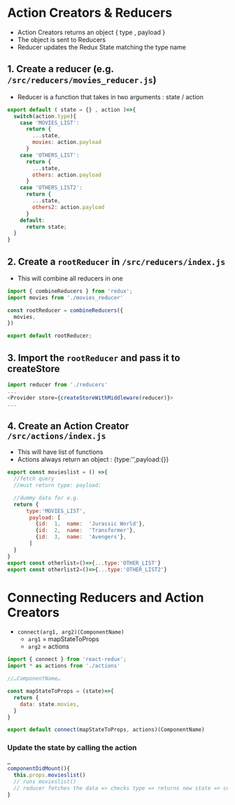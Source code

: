 # Action Creators & Reducers
 - Action Creators returns an object { type , payload }
 - The object is sent to Reducers
 - Reducer updates the Redux State matching the type name

## 1. Create a reducer (e.g. `/src/reducers/movies_reducer.js`)
- Reducer is a function that takes in two arguments : state / action
```js
export default ( state = {} , action )=>{
  switch(action.type){
    case 'MOVIES_LIST':
      return {
        ...state,
        movies: action.payload
      }
    case 'OTHERS_LIST':
      return {
        ...state,
        others: action.payload
      }
    case 'OTHERS_LIST2':
      return {
        ...state,
        others2: action.payload
      }
    default:
      return state;
  }
}
```

## 2. Create a `rootReducer` in `/src/reducers/index.js`
 - This will combine all reducers in one
```js
import { combineReducers } from 'redux';
import movies from './movies_reducer'

const rootReducer = combineReducers({
  movies,
})

export default rootReducer;
```

## 3. Import the `rootReducer` and pass it to createStore
```js
import reducer from './reducers'
...
<Provider store={createStoreWithMiddleware(reducer)}>
...
```

## 4. Create an Action Creator `/src/actions/index.js`
 - This will have list of functions
 - Actions always return an object : {type:'',payload:{}}
```js
export const movieslist = () =>{
  //fetch query
  //must return type: payload:

  //dummy data for e.g.
  return {
      type:'MOVIES_LIST',
       payload: [
         {id:  1,  name:  'Jurassic World'},
         {id:  2,  name:  'Transformer'},
         {id:  3,  name:  'Avengers'},
       ]
  }
}
export const otherlist=()=>{...type:'OTHER_LIST'}
export const otherlist2=()=>{...type:'OTHER_LIST2'}
```

# Connecting Reducers and Action Creators
 - `connect(arg1, arg2)(ComponentName)`
   - `arg1` = mapStateToProps
   - `arg2` = actions
```js
import { connect } from 'react-redux';
import * as actions from './actions'

//…ComponentName…

const mapStateToProps = (state)=>{
  return {
    data: state.movies,
  }
}

export default connect(mapStateToProps, actions)(ComponentName)
```

### Update the state by calling the action
```js
…
componentDidMount(){
  this.props.movieslist()
  // runs movieslist()
  // reducer fetches the data => checks type => returns new state => components gets new props
}
```
